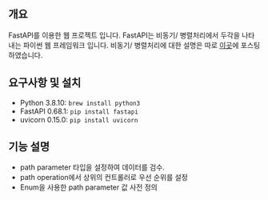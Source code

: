 ## 개요
FastAPI를 이용한 웹 프로젝트 입니다. FastAPI는 비동기/ 병렬처리에서 두각을 나타내는 파이썬 웹 프레임워크 입니다. 비동기/ 병렬처리에 대한 설명은 따로 [이곳][concur-parel]에 포스팅하였습니다. 

## 요구사항 및 설치
* Python 3.8.10: `brew install python3`
* FastAPI 0.68.1: `pip install fastapi`
* uvicorn 0.15.0: `pip install uvicorn` 

## 기능 설명
* path parameter 타입을 설정하여 데이터를 검수.
* path operation에서 상위의 컨트롤러로 우선 순위를 설정
* Enum을 사용한 path parameter 값 사전 정의

[concur-parel]: [https://hsjung93.github.io/%EC%BD%94%EB%93%9C/coroutine/]